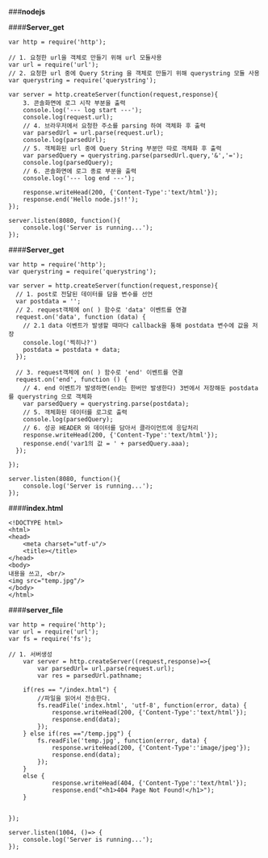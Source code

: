 ###**nodejs**

####**Server_get**

	var http = require('http');

	// 1. 요청한 url을 객체로 만들기 위해 url 모듈사용
	var url = require('url');
	// 2. 요청한 url 중에 Query String 을 객체로 만들기 위해 querystring 모듈 사용
	var querystring = require('querystring'); 
	
	var server = http.createServer(function(request,response){
	    3. 콘솔화면에 로그 시작 부분을 출력
	    console.log('--- log start ---');
	    console.log(request.url);
	    // 4. 브라우저에서 요청한 주소를 parsing 하여 객체화 후 출력
	    var parsedUrl = url.parse(request.url);
	    console.log(parsedUrl);
	    // 5. 객체화된 url 중에 Query String 부분만 따로 객체화 후 출력
	    var parsedQuery = querystring.parse(parsedUrl.query,'&','=');
	    console.log(parsedQuery);
	    // 6. 콘솔화면에 로그 종료 부분을 출력
	    console.log('--- log end ---');
	
	    response.writeHead(200, {'Content-Type':'text/html'});
	    response.end('Hello node.js!!');
	});
	
	server.listen(8080, function(){
	    console.log('Server is running...');
	});


####**Server_get**
	
	var http = require('http');
	var querystring = require('querystring');
	
	var server = http.createServer(function(request,response){
	  // 1. post로 전달된 데이터를 담을 변수를 선언
	  var postdata = '';
	  // 2. request객체에 on( ) 함수로 'data' 이벤트를 연결
	  request.on('data', function (data) {
	    // 2.1 data 이벤트가 발생할 때마다 callback을 통해 postdata 변수에 값을 저장
	    console.log('찍히나?')
	    postdata = postdata + data;
	  });
	
	  // 3. request객체에 on( ) 함수로 'end' 이벤트를 연결
	  request.on('end', function () {
	    // 4. end 이벤트가 발생하면(end는 한버만 발생한다) 3번에서 저장해둔 postdata 를 querystring 으로 객체화
	    var parsedQuery = querystring.parse(postdata);
	    // 5. 객체화된 데이터를 로그로 출력
	    console.log(parsedQuery);
	    // 6. 성공 HEADER 와 데이터를 담아서 클라이언트에 응답처리
	    response.writeHead(200, {'Content-Type':'text/html'});
	    response.end('var1의 값 = ' + parsedQuery.aaa);
	  });
	
	});
	
	server.listen(8080, function(){
	    console.log('Server is running...');
	});


####**index.html**

	
	<!DOCTYPE html>
	<html>
	<head>
		<meta charset="utf-u"/>
		<title></title>
	</head>
	<body>
	내용을 쓰고, <br/>
	<img src="temp.jpg"/>
	</body>
	</html>
	

####**server_file**

	
	var http = require('http');
	var url = require('url');
	var fs = require('fs');
	
	// 1. 서버생성
		var server = http.createServer((request,response)=>{
			var parsedUrl= url.parse(request.url);
			var res = parsedUrl.pathname;
		
		if(res == "/index.html") {
			//파일을 읽어서 전송한다.
			fs.readFile('index.html', 'utf-8', function(error, data) {
			    response.writeHead(200, {'Content-Type':'text/html'});
	    		response.end(data);
			});
		} else if(res =="/temp.jpg") {
			fs.readFile('temp.jpg', function(error, data) {
			    response.writeHead(200, {'Content-Type':'image/jpeg'});
	    		response.end(data);
			});
		}
		else {
				response.writeHead(404, {'Content-Type':'text/html'});
	    		response.end("<h1>404 Page Not Found!</h1>");
		}
	
	
	});
	
	server.listen(1004, ()=> {
		console.log('Server is running...');
	});